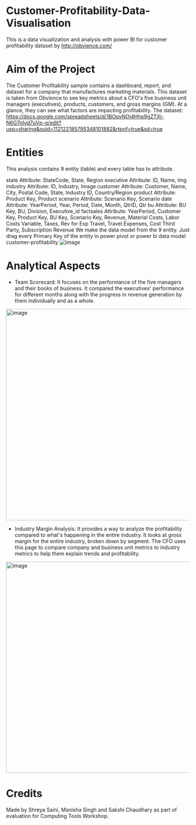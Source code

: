 # Customer-Profitability-Data-Visualisation
This is a data visualization and analysis with power BI for customer profitability dataset by http://obvience.com/

# Aim of the Project
The Customer Profitability sample contains a dashboard, report, and dataset for a company that manufactures marketing materials.
This dataset is taken from Obvience to see key metrics about a CFO's five business unit managers (executives), products, customers, and gross margins (GM). At a glance, they can see what factors are impacting profitability.
The dataset: https://docs.google.com/spreadsheets/d/1BOpvNOj4Hhp9gZTXj-N6G7nIyd7uVp-g/edit?usp=sharing&ouid=112122185795348101882&rtpof=true&sd=true

# Entities
This analysis contains 9 entity (table) and every table has to attribute.

state
Attribute: StateCode, State, Region
executive
Attribute: ID, Name, Img
industry
Attribute: ID, Industry, Image
customer
Attribute: Customer, Name, City, Postal Code, State, Industry ID, Country/Region
product
Attribute: Product Key, Product
scenario
Attribute: Scenario Key, Scenario
date
Attribute: YearPeriod, Year, Period, Date, Month, QtrID, Qtr
bu
Attribute: BU Key, BU, Division, Executive_id
factsales
Attribute: YearPeriod, Customer Key, Product Key, BU Key, Scenario Key, Revenue, Material Costs, Labor Costs Variable, Taxes, Rev for Exp Travel, Travel Expenses, Cost Third Party, Subscription Revenue
We make the data model from the 9 entity. Just drag every Primary Key of the entity in power pivot or power bi data model
customer-profitability
![image](https://user-images.githubusercontent.com/101447005/163392693-a1a7501d-e2de-49c3-b502-2cffa6ad8f89.png)

# Analytical Aspects
- Team Scorecard:
It focuses on the performance of the five managers and their books of business.
It compared the executives' performance for different months along with the progress in revenue generation by them individually and as a whole.
<img width="579" alt="image" src="https://user-images.githubusercontent.com/101447005/163394981-e746789b-4149-4cff-a789-4fa6ed0518e2.png">

- Industry Margin Analysis:
It provides a way to analyze the profitability compared to what's happening in the entire industry.
It looks at gross margin for the entire industry, broken down by segment. The CFO uses this page to compare company and business unit metrics to industry metrics to help them explain trends and profitability.
<img width="578" alt="image" src="https://user-images.githubusercontent.com/101447005/163395099-edea7b1f-9e74-4809-bddf-f6855d233590.png">

# Credits
Made by Shreya Saini, Manisha Singh and Sakshi Chaudhary as part of evaluation for Computing Tools Workshop.
